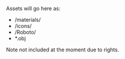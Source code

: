 Assets will go here as:
- /materials/
- /icons/
- /Roboto/
- *.obj


Note not included at the moment due to rights.
